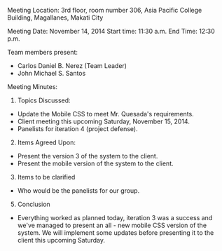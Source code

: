 Meeting Location: 3rd floor, room number 306, Asia Pacific College Building, Magallanes, Makati City

Meeting Date: November 14, 2014 Start time: 11:30 a.m. End Time: 12:30 p.m.

Team members present:

- Carlos Daniel B. Nerez (Team Leader)
- John Michael S. Santos

Meeting Minutes:

1. Topics Discussed:

- Update the Mobile CSS to meet Mr. Quesada's requirements.
- Client meeting this upcoming Saturday, November 15, 2014.
- Panelists for iteration 4 (project defense).

2. Items Agreed Upon:

- Present the version 3 of the system to the client.
- Present the mobile version of the system to the client.

3. Items to be clarified

- Who would be the panelists for our group.

5. Conclusion

- Everything worked as planned today, iteration 3 was a success and we've managed to present an all - new mobile CSS version of the system. We will implement some updates before presenting it to the client this upcoming Saturday.
